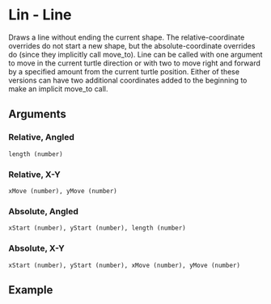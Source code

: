 # Lin - Line

Draws a line without ending the current shape. The relative-coordinate overrides do not start a new shape, but the absolute-coordinate overrides do (since they implicitly call move_to). Line can be called with one argument to move in the current turtle direction or with two to move right and forward by a specified amount from the current turtle position. Either of these versions can have two additional coordinates added to the beginning to make an implicit move_to call.

## Arguments

### Relative, Angled

```length (number)```

### Relative, X-Y

```xMove (number), yMove (number)```

### Absolute, Angled

```xStart (number), yStart (number), length (number)```

### Absolute, X-Y

```xStart (number), yStart (number), xMove (number), yMove (number)```

## Example

<editor :code="`
Line Example
by Milo Jacobs and John Graham\n
lin 10 10.
lin 50.
lin 30 30 40.
lin 20 20 30 30.
`" 
:code-wordier="`
Line Example
by Milo Jacobs and John Graham\n
Line up at ten past ten!
Line up with 50 people per row!
Line up thirty people in thirty rows and forty columns!
Make a line of 20 by 20, 30 by 30, five hundred by a thousand! 
I don't care, just do it!
`"
output-method='canvas'></editor>